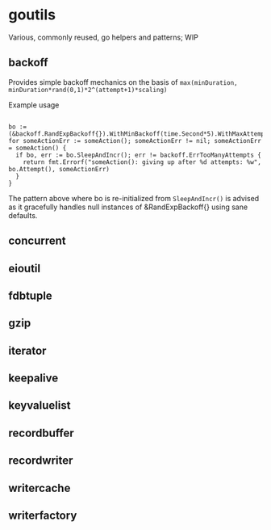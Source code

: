 # goutils
Various, commonly reused, go helpers and patterns; WIP

## backoff

Provides simple backoff mechanics on the basis of `max(minDuration, minDuration*rand(0,1)*2^(attempt+1)*scaling)`

Example usage
```golang

bo := (&backoff.RandExpBackoff{}).WithMinBackoff(time.Second*5).WithMaxAttempts(10)
for someActionErr := someAction(); someActionErr != nil; someActionErr = someAction() {
  if bo, err := bo.SleepAndIncr(); err != backoff.ErrTooManyAttempts {
    return fmt.Errorf("someAction(): giving up after %d attempts: %w", bo.Attempt(), someActionErr)
  }
}

```

The pattern above where bo is re-initialized from `SleepAndIncr()` is advised as it gracefully
handles null instances of &RandExpBackoff{} using sane defaults.


## concurrent
## eioutil

## fdbtuple

## gzip

## iterator

## keepalive

## keyvaluelist

## recordbuffer

## recordwriter

## writercache

## writerfactory
